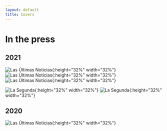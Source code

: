 ```yaml
---
layout: default
title: Covers
---
```


<h1>In the press</h1>

## 2021

![Las Últimas Noticias](/img/20210719%20-%20LUN.png){:height="32%" width="32%"} ![Las Últimas Noticias](/img/20210720%20-%20LUN.png){:height="32%" width="32%"} ![Las Últimas Noticias](/img/20211122%20-%20LUN.png){:height="32%" width="32%"}

![La Segunda](/img/20211124%20-%20La%20Segunda.png){:height="32%" width="32%"} ![La Segunda](/img/20210719%20-%20La%20Segunda.png){:height="32%" width="32%"}


## 2020

![Las Últimas Noticias](/img/20201026%20-%20LUN.png){:height="32%" width="32%"}
